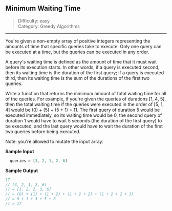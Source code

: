 ## Minimum Waiting Time

> Difficulty: easy  
> Category: Greedy Algorithms

---

You're given a non-empty array of positive integers representing the amounts
of time that specific queries take to execute. Only one query can be executed
at a time, but the queries can be executed in any order.

A query's waiting time is defined as the amount of time that it must wait
before its execution starts. In other words, if a query is executed second,
then its waiting time is the duration of the first query; if a query is
executed third, then its waiting time is the sum of the durations of the
first two queries.

Write a function that returns the minimum amount of total waiting time for
all of the queries. For example, if you're given the queries of durations
[1, 4, 5], then the total waiting time if the queries were executed in the
order of [5, 1, 4] would be (0) + (5) + (5 + 1) = 11. The first query of
duration 5 would be executed immediately, so its waiting time would be 0,
the second query of duration 1 would have to wait 5 seconds (the duration
of the first query) to be executed, and the last query would have to wait
the duration of the first two queries before being executed.

Note: you're allowed to mutate the input array.

  **Sample Input**
```javascript
  queries = [3, 2, 1, 2, 6]
```
**Sample Output**
```javascript
17
// [3, 2, 1, 2, 6]
// = [1, 2, 2, 3, 6]
// = (0) + (1) + (1 + 2) + (1 + 2 + 2) + (1 + 2 + 2 + 3)
// = 0 + 1 + 3 + 5 + 8 
// = 17
```
